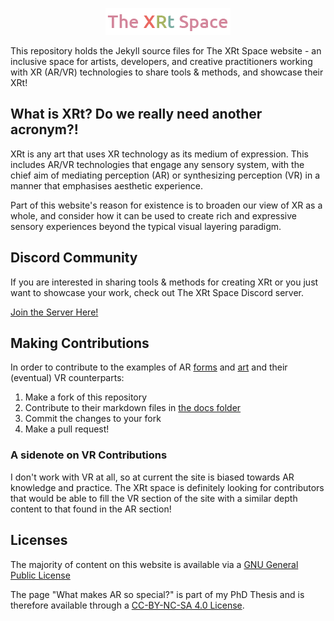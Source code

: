 

<p align="center">
  <img  src="web_logo.png">
</p>

This repository holds the Jekyll source files for The XRt Space website - an inclusive space for artists, developers, and creative practitioners working with XR (AR/VR) technologies to share tools & methods, and showcase their XRt!

## What is XRt? Do we really need another acronym?!
XRt is any art that uses XR technology as its medium of expression. This includes AR/VR technologies that engage any sensory system, with the chief aim of mediating perception (AR) or synthesizing perception (VR) in a manner that emphasises aesthetic experience.

Part of this website's reason for existence is to broaden our view of XR as a whole, and consider how it can be used to create rich and expressive sensory experiences beyond the typical visual layering paradigm.

## Discord Community
If you are interested in sharing tools & methods for creating XRt or you just want to showcase your work, check out The XRt Space Discord server.

[Join the Server Here!](https://discord.gg/p3MmURSBV3)

## Making Contributions
In order to contribute to the examples of AR [forms](https://thexrt.space/ar-media/) and [art](https://thexrt.space/ar-art/) and their (eventual) VR counterparts: 

1. Make a fork of this repository
2. Contribute to their markdown files in [the docs folder](/docs)
3. Commit the changes to your fork
4. Make a pull request! 

### A sidenote on VR Contributions
I don't work with VR at all, so at current the site is biased towards AR knowledge and practice. The XRt space is definitely looking for contributors that would be able to fill the VR section of the site with a similar depth content to that found in the AR section!

## Licenses

The majority of content on this website is available via a [GNU General Public License](LICENSE-GNU-GPL)

The page "What makes AR so special?" is part of my PhD Thesis and is therefore available through a [CC-BY-NC-SA 4.0 License](LICENSE-CC-BY-NC-SA).
